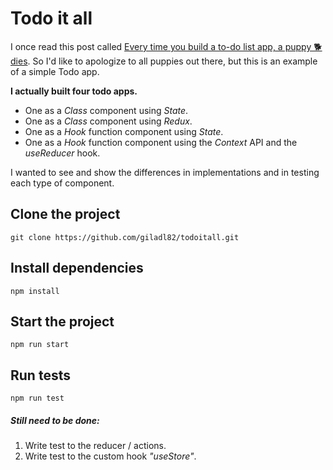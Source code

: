 # Todo it all

I once read this post called [Every time you build a to-do list app, a puppy 🐕 dies](https://medium.freecodecamp.org/every-time-you-build-a-to-do-list-app-a-puppy-dies-505b54637a5d).
So I'd like to apologize to all puppies out there, but this is an example of a simple Todo app.

**I actually built four todo apps.**

- One as a _Class_ component using _State_.
- One as a _Class_ component using _Redux_.
- One as a _Hook_ function component using _State_.
- One as a _Hook_ function component using the _Context_ API and the _useReducer_ hook.

I wanted to see and show the differences in implementations and in testing each type of component.

## Clone the project

```
git clone https://github.com/giladl82/todoitall.git
```

## Install dependencies

```
npm install
```

## Start the project

```
npm run start
```

## Run tests

```
npm run test
```

##### Still need to be done:

1. Write test to the reducer / actions.
2. Write test to the custom hook _"useStore"_.
